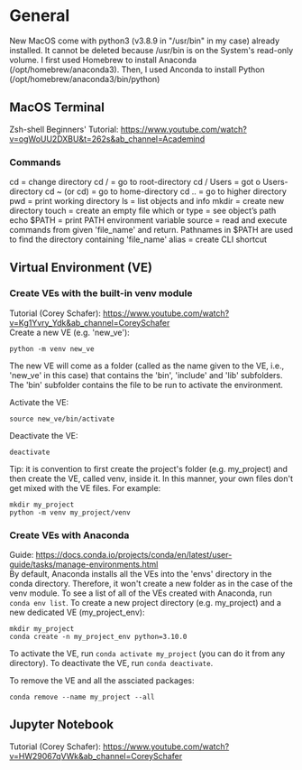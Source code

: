 # General
New MacOS come with python3 (v3.8.9 in "/usr/bin" in my case) already installed. It cannot be deleted because /usr/bin is on the System's read-only volume.
I first used Homebrew to install Anaconda (/opt/homebrew/anaconda3). Then, I used Anconda to install Python (/opt/homebrew/anaconda3/bin/python)

## MacOS Terminal 
Zsh-shell Beginners' Tutorial: https://www.youtube.com/watch?v=ogWoUU2DXBU&t=262s&ab_channel=Academind

### Commands
cd = change directory
cd / = go to root-directory
cd / Users = got o Users-directory
cd ~ (or cd) = go to home-directory
cd .. = go to higher directory
pwd = print working directory 
ls = list objects and info
mkdir = create new directory
touch = create an empty file
which or type = see object’s path 
echo $PATH = print PATH environment variable
source = read and execute commands from given 'file_name' and return. Pathnames in $PATH are used to find the directory containing 'file_name'
alias = create CLI shortcut


## Virtual Environment (VE)
### Create VEs with the built-in venv module
Tutorial (Corey Schafer): https://www.youtube.com/watch?v=Kg1Yvry_Ydk&ab_channel=CoreySchafer<br>
Create a new VE (e.g. 'new_ve'):
```
python -m venv new_ve
```
The new VE will come as a folder (called as the name given to the VE, i.e., 'new_ve' in this case) that contains the 'bin', 'include' and 'lib' subfolders. The 'bin' subfolder contains the file to be run to activate the environment.

Activate the VE:
```
source new_ve/bin/activate
```

Deactivate the VE:
```
deactivate
```
Tip: it is convention to first create the project's folder (e.g. my_project) and then create the VE, called venv, inside it. In this manner, your own files don't get mixed with the VE files. For example:
```
mkdir my_project
python -m venv my_project/venv
```

### Create VEs with Anaconda
Guide: https://docs.conda.io/projects/conda/en/latest/user-guide/tasks/manage-environments.html<br>
By default, Anaconda installs all the VEs into the 'envs' directory in the conda directory. Therefore, it won't create a new folder as in the case of the venv module. To see a list of all of the VEs created with Anaconda, run `conda env list`. To create a new project directory (e.g. my_project) and a new dedicated VE (my_project_env): 
```
mkdir my_project
conda create -n my_project_env python=3.10.0
```
To activate the VE, run `conda activate my_project` (you can do it from any directory). To deactivate the VE, run `conda deactivate`.

To remove the VE and all the assciated packages:
```
conda remove --name my_project --all
```

## Jupyter Notebook
Tutorial (Corey Schafer): https://www.youtube.com/watch?v=HW29067qVWk&ab_channel=CoreySchafer




